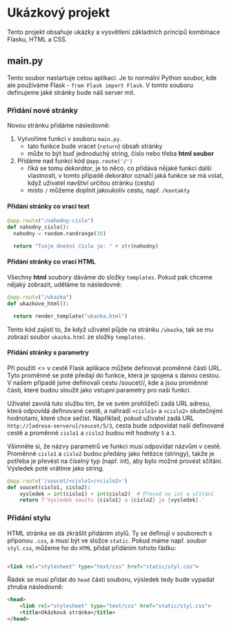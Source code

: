 # Ukázkový projekt

Tento projekt obsahuje ukázky a vysvětlení základních principů kombinace Flasku, HTML a CSS.

## main.py

Tento soubor nastartuje celou aplikaci. Je to normální Python soubor, kde ale používáme Flask - 
`from Flask import Flask`. V tomto souboru definujeme jaké stránky bude náš server mít.

### Přidání nové stránky

Novou stránku přidáme následovně:
1. Vytvoříme funkci v souboru `main.py`.
   - tato funkce bude vracet (`return`) obsah stránky
   - může to být buď jednoduchý string, číslo nebo třeba **html soubor**
2. Přidáme nad funkci kód `@app.route('/')`
   - říká se tomu _dekorátor_, je to něco, co přidává nějaké funkci další vlastnosti, v tomto případě
     dekorátor označí jaká funkce se má volat, když uživatel navštíví určitou stránku (cestu)
   - místo `/` můžeme doplnit jakoukoliv cestu, např. `/kontakty`

#### Přidání stránky co vrací text

```python
@app.route("/nahodny-cislo")
def nahodny_cislo():
  nahodny = random.randrange(10)

  return "Tvoje dnešní číslo je: " + str(nahodny)
```

#### Přidání stránky co vrací HTML

Všechny **html** soubory dáváme do složky `templates`.
Pokud pak chceme nějaký zobrazit, uděláme to následovně: 
```python
@app.route("/ukazka")
def ukazkove_html():

  return render_template("ukazka.html")
```

Tento kód zajistí to, že když uživatel půjde na stránku `/ukazka`, tak se mu zobrazí soubor `ukazka.html` ze složky `templates`.

#### Přidání stránky s parametry

Při použití <> v cestě Flask aplikace můžete definovat proměnné části URL. Tyto proměnné se poté předají do funkce, která je spojena s danou cestou. V našem případě jsme definovali cestu /soucet/<cislo1>/<cislo2>, kde <cislo1> a <cislo2> jsou proměnné části, které budou sloužit jako vstupní parametry pro naši funkci.

Uživatel zavolá tuto službu tím, že ve svém prohlížeči zadá URL adresu, která odpovídá definované cestě, a nahradí `<cislo1>` a `<cislo2>` skutečnými hodnotami, které chce sečíst. Například, pokud uživatel zadá URL `http://[adresa-serveru]/soucet/5/3`, cesta bude odpovídat naší definované cestě a proměnné `cislo1` a `cislo2` budou mít hodnoty `5` a `3`.

Všimněte si, že názvy parametrů ve funkci musí odpovídat názvům v cestě. Proměnné `cislo1` a `cislo2` budou předány jako řetězce (stringy), takže je potřeba je převést na číselný typ (např. int), aby bylo možné provést sčítání. Výsledek poté vrátíme jako string.

```python
@app.route('/soucet/<cislo1>/<cislo2>')
def soucet(cislo1, cislo2):
    vysledek = int(cislo1) + int(cislo2)  # Převod na int a sčítání
    return f'Výsledek součtu {cislo1} a {cislo2} je {vysledek}.'
```


### Přidání stylu

HTML stránka se dá zkrášlit přidáním stylů. Ty se definují v souborech s příponou `.css`, a musí být ve složce
`static`. Pokud máme např. soubor `styl.css`, můžeme ho do `HTML` přidat přidáním tohoto řádku:

```html

<link rel="stylesheet" type="text/css" href="static/styl.css">
```
Řádek se musí přidat do `head` části souboru, výsledek tedy bude vypadat zhruba následovně:
```html
<head>
    <link rel="stylesheet" type="text/css" href="static/styl.css">
    <title>Ukázková stránka</title>
</head>
```